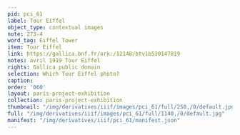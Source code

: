 ```yaml
---
pid: pci_61
label: Tour Eiffel
object_type: contextual images
note: 273-4
word_tag: Eiffel Tower
item: Tour Eiffel
link: https://gallica.bnf.fr/ark:/12148/btv1b530147819
notes: avril 1919 Tour Eiffel
rights: Gallica public domain
selection: Which Tour Eiffel photo?
caption: 
order: '060'
layout: paris-project-exhibition
collection: paris-project-exhibition
thumbnail: "/img/derivatives/iiif/images/pci_61/full/250,/0/default.jpg"
full: "/img/derivatives/iiif/images/pci_61/full/1140,/0/default.jpg"
manifest: "/img/derivatives/iiif/pci_61/manifest.json"
---
```


